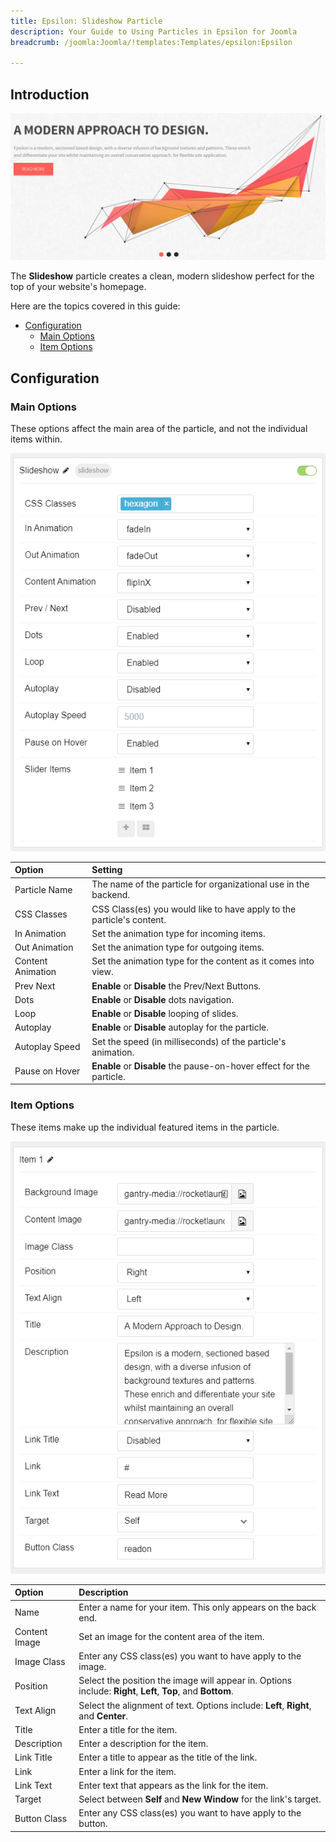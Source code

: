 ```yaml
---
title: Epsilon: Slideshow Particle
description: Your Guide to Using Particles in Epsilon for Joomla
breadcrumb: /joomla:Joomla/!templates:Templates/epsilon:Epsilon

---
```


## Introduction

![](assets/particle_slideshow1.png)

The **Slideshow** particle creates a clean, modern slideshow perfect for the top of your website's homepage.

Here are the topics covered in this guide:

* [Configuration](#configuration)
    - [Main Options](#main-options)
    - [Item Options](#item-options)

## Configuration

### Main Options

These options affect the main area of the particle, and not the individual items within.

![](assets/particle_slideshow2.png)

| Option            | Setting                                                               |
|:----------------- |:--------------------------------------------------------------------- |
| Particle Name     | The name of the particle for organizational use in the backend.       |
| CSS Classes       | CSS Class(es) you would like to have apply to the particle's content. |
| In Animation      | Set the animation type for incoming items.                            |
| Out Animation     | Set the animation type for outgoing items.                            |
| Content Animation | Set the animation type for the content as it comes into view.         |
| Prev Next         | **Enable** or **Disable** the Prev/Next Buttons.                      |
| Dots              | **Enable** or **Disable** dots navigation.                            |
| Loop              | **Enable** or **Disable** looping of slides.                          |
| Autoplay          | **Enable** or **Disable** autoplay for the particle.                  |
| Autoplay Speed    | Set the speed (in milliseconds) of the particle's animation.          |
| Pause on Hover    | **Enable** or **Disable** the pause-on-hover effect for the particle. |

### Item Options

These items make up the individual featured items in the particle.

![](assets/particle_slideshow3.png)

| Option        | Description                                                                                                  |
|:------------- |:------------------------------------------------------------------------------------------------------------ |
| Name          | Enter a name for your item. This only appears on the back end.                                               |
| Content Image | Set an image for the content area of the item.                                                               |
| Image Class   | Enter any CSS class(es) you want to have apply to the image.                                                 |
| Position      | Select the position the image will appear in. Options include: **Right**, **Left**, **Top**, and **Bottom**. |
| Text Align    | Select the alignment of text. Options include: **Left**, **Right**, and **Center**.                          |
| Title         | Enter a title for the item.                                                                                  |
| Description   | Enter a description for the item.                                                                            |
| Link Title    | Enter a title to appear as the title of the link.                                                            |
| Link          | Enter a link for the item.                                                                                   |
| Link Text     | Enter text that appears as the link for the item.                                                            |
| Target        | Select between **Self** and **New Window** for the link's target.                                            |
| Button Class  | Enter any CSS class(es) you want to have apply to the button.                                                |
